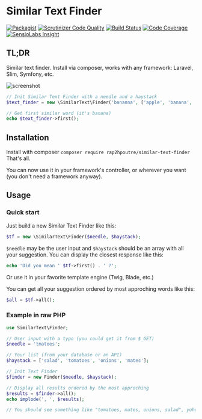 # Similar Text Finder
[![Packagist](https://img.shields.io/packagist/l/rap2hpoutre/similar-text-finder.svg)](https://packagist.org/packages/rap2hpoutre/similar-text-finder) [![Scrutinizer Code Quality](https://scrutinizer-ci.com/g/rap2hpoutre/similar-text-finder/badges/quality-score.png?b=master)](https://scrutinizer-ci.com/g/rap2hpoutre/similar-text-finder/?branch=master) 
[![Build Status](https://travis-ci.org/rap2hpoutre/similar-text-finder.svg?branch=master)](https://travis-ci.org/rap2hpoutre/similar-text-finder)
[![Code Coverage](https://scrutinizer-ci.com/g/rap2hpoutre/similar-text-finder/badges/coverage.png?b=master)](https://scrutinizer-ci.com/g/rap2hpoutre/similar-text-finder/?branch=master)
[![SensioLabs Insight](https://img.shields.io/sensiolabs/i/d02347d2-b307-471e-aeb5-2a31183f5d19.svg)]()
## TL;DR

Similar text finder. Install via composer, works with any framework: Laravel, Slim, Symfony, etc.

![screenshot](https://cloud.githubusercontent.com/assets/1575946/7246876/1b15c4c0-e803-11e4-91d8-a2e7cd5a0f0c.png)

```php
// Init Similar Text Finder with a needle and a haystack
$text_finder = new \SimilarText\Finder('bananna', ['apple', 'banana', 'kiwi']);

// Get first similar word (it's banana)
echo $text_finder->first();
```

## Installation
Install with composer
`composer require rap2hpoutre/similar-text-finder`
That's all.

You can now use it in your framework's controller, or wherever you want (you don't need a framework anyway).

## Usage
### Quick start
Just build a new Similar Text Finder like this:
```php
$tf = new \SimilarText\Finder($needle, $haystack);
```
`$needle` may be the user input and `$haystack` should be an array with all your suggestion. You can display the closest response like this:
```php
echo 'Did you mean ' $tf->first() . ' ?';
```
Or use it in your favorite template engine (Twig, Blade, etc.)

You can get all your suggestion ordered by most approching words like this:
```php
$all = $tf->all();
```

### Example in raw PHP
```php
use SimilarText\Finder;

// User input with a typo (you could get it from $_GET)
$needle = 'tmatoes';

// Your list (from your database or an API)
$haystack = ['salad', 'tomatoes', 'onions', 'mates'];

// Init Text Finder
$finder = new Finder($needle, $haystack);

// Display all results ordered by the most approching
$results = $finder->all();
echo implode(', ', $results);

// You should see something like "tomatoes, mates, onions, salad", yohoo.
```
